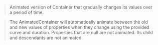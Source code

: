 >Animated version of Container that gradually changes its values over a period of time.

>The AnimatedContainer will automatically animate between the old and new values of properties 
when they change using the provided curve and duration. Properties that are null are not animated.
Its child and descendants are not animated.
